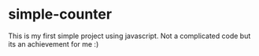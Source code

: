 # simple-counter
This is my first simple project using javascript. Not a complicated code but its an achievement for me :)
